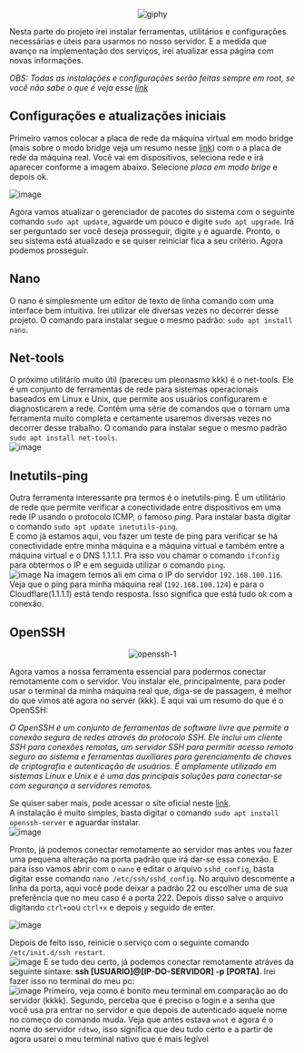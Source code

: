 <div align="center">

![giphy](https://user-images.githubusercontent.com/104470835/226196198-05907f48-d3ee-4e9c-8f67-58d6f8083a71.gif)
</div>

Nesta parte do projeto irei instalar ferramentas, utilitários e configurações necessárias e úteis para usarmos no nosso servidor. E a medida que avanço na implementação dos serviços, irei atualizar essa página com novas informações.

*OBS: Todas as instalações e configurações serão feitas sempre em root, se você não sabe o que é veja esse [link](https://help.ubuntu.com/kubuntu/desktopguide/pt_BR/root-and-sudo.html)*

## Configurações e atualizações iniciais
Primeiro vamos colocar a placa de rede da máquina virtual em modo bridge (mais sobre o modo bridge veja um resumo nesse [link](https://tecnoblog.net/responde/modo-bridge-ou-router-qual-a-diferenca-e-por-que-usar/#:~:text=O%20que%20%C3%A9%20modo%20Bridge,risco%20de%20problemas%20de%20desempenho.)) com o a placa de rede da máquina real. Você vai em dispositivos, seleciona rede e irá aparecer conforme a imagem abaixo. Selecione *placa em modo brige* e depois ok. 

![image](https://user-images.githubusercontent.com/104470835/226183919-dbbc7e2b-ed3a-415a-b495-19c28a2cfab9.png)

Agora vamos atualizar o gerenciador de pacotes do sistema com o seguinte comando `sudo apt update`, aguarde um pouco e digite `sudo apt upgrade`. Irá ser perguntado ser você deseja prosseguir, digite `y` e aguarde. Pronto, o seu sistema está atualizado e se quiser reiniciar fica a seu critério. Agora podemos prosseguir.

## Nano

O nano é simplesmente um editor de texto de linha comando com uma interface bem intuitiva. Irei utilizar ele diversas vezes no decorrer desse projeto. O comando para instalar segue o mesmo padrão: `sudo apt install nano`.

## Net-tools

O próximo utilitário muito útil (pareceu um pleonasmo kkk) é o net-tools. Ele é um conjunto de ferramentas de rede para sistemas operacionais baseados em Linux e Unix, que permite aos usuários configurarem e diagnosticarem a rede. Contém uma série de comandos que o tornam uma ferramenta muito completa e certamente usaremos diversas vezes no decorrer desse trabalho. O comando para instalar segue o mesmo padrão `sudo apt install net-tools`.<br>
![image](https://user-images.githubusercontent.com/104470835/226186102-459004ce-9f94-4c6a-9ef5-175bc2533dc2.png)

## Inetutils-ping 

Outra ferramenta interessante pra termos é o inetutils-ping. É um utilitário de rede que permite verificar a conectividade entre dispositivos em uma rede IP usando o protocolo ICMP, o famoso *ping*. Para instalar basta digitar o comando `sudo apt update inetutils-ping`.<br>
E como já estamos aqui, vou fazer um teste de ping para verificar se há conectividade entre minha máquina e a máquina virtual e também entre a máquina virtual e o DNS 1.1.1.1. Pra isso vou chamar o comando `ifconfig` para obtermos o IP e em seguida utilizar o comando `ping`.<br>
![image](https://user-images.githubusercontent.com/104470835/226197661-47edc517-31f2-4c0b-a695-13c8a5e71786.png)
Na imagem temos ali em cima o IP do servidor `192.168.100.116`. Veja que o ping para minha máquina real (`192.168.100.124`) e para o Cloudflare(1.1.1.1) está tendo resposta. Isso significa que está tudo ok com a conexão.

## OpenSSH

<div align="center">

![openssh-1](https://user-images.githubusercontent.com/104470835/226182754-280a8395-4da9-465e-bc1b-f6418353a10a.png)

</div>

Agora vamos a nossa ferramenta essencial para podermos conectar remotamente com o servidor. Vou instalar ele, principalmente, para poder usar o terminal da minha máquina real que, diga-se de passagem, é melhor do que vimos até agora no server (kkk). E aqui vai um resumo do que é o OpenSSH:<br>

*O OpenSSH é um conjunto de ferramentas de software livre que permite a conexão segura de redes através do protocolo SSH. Ele inclui um cliente SSH para conexões remotas, um servidor SSH para permitir acesso remoto seguro ao sistema e ferramentas auxiliares para gerenciamento de chaves de criptografia e autenticação de usuários. É amplamente utilizado em sistemas Linux e Unix e é uma das principais soluções para conectar-se com segurança a servidores remotos.*

Se quiser saber mais, pode acessar o site oficial neste [link](https://www.openssh.com/).<br>
A instalação é muito simples, basta digitar o comando `sudo apt install openssh-server` e aguardar instalar.<br>
![image](https://user-images.githubusercontent.com/104470835/226185414-b114d4a1-7846-4fd3-b9b6-becbcf63f61d.png)

Pronto, já podemos conectar remotamente ao servidor mas antes vou fazer uma pequena alteração na porta padrão que irá dar-se essa conexão. E para isso vamos abrir com o `nano` e editar o arquivo `sshd_config`, basta digitar esse comando `nano /etc/ssh/sshd_config`. No arquivo descomente a linha da porta, aqui você pode deixar a padrão 22 ou escolher uma de sua preferência que no meu caso é a porta 222. Depois disso salve o arquivo digitando `ctrl+o`ou `ctrl+x` e depois `y` seguido de enter.<br>

![image](https://user-images.githubusercontent.com/104470835/226198874-87e8023f-9803-4223-b492-6fd7dc27bc22.png)

Depois de feito isso, reinicie o serviço com o seguinte comando `/etc/init.d/ssh restart`.<br>
![image](https://user-images.githubusercontent.com/104470835/226199086-3a2f7d0b-f890-4d59-b455-80ba2691a664.png)
E se tudo deu certo, já podemos conectar remotamente atráves da seguinte sintaxe: **ssh [USUARIO]@[IP-DO-SERVIDOR] -p [PORTA]**. Irei fazer isso no terminal do meu pc:<br>
![image](https://user-images.githubusercontent.com/104470835/226199391-b4179303-5b7e-4a07-b762-070bedeee91f.png)
Primeiro, veja como é bonito meu terminal em comparação ao do servidor (kkkk). Segundo, perceba que é preciso o login e a senha que você usa pra entrar no servidor e que depois de autenticado aquele nome no começo do comando muda. Veja que antes estava `wnot` e agora é o nome do servidor `rdtwo`, isso significa que deu tudo certo e a partir de agora usarei o meu terminal nativo que é mais legível
 
